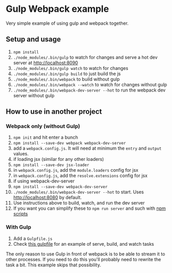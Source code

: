 # Gulp Webpack example
Very simple example of using gulp and webpack together.

## Setup and usage
1. `npm install`
2. `./node_modules/.bin/gulp` to watch for changes and serve a hot dev server at [http://localhost:8090](http://localhost:8090)
3. `./node_modules/.bin/gulp watch` to watch for changes
3. `./node_modules/.bin/gulp build` to just build the js
4. `./node_modules/.bin/webpack` to build without gulp
5. `./node_modules/.bin/webpack --watch` to watch for changes without gulp
6. `./node_modules/.bin/webpack-dev-server --hot` to run the webpack dev server without gulp

## How to use in another project

### Webpack only (without Gulp)
1. `npm init` and hit enter a bunch
2. `npm install --save-dev webpack webpack-dev-server`
3. add a `webpack.config.js`. It will need at minimum the `entry` and `output` values.
4. if loading jsx (similar for any other loaders)
 1. `npm install --save-dev jsx-loader`
 2. in `webpack.config.js`, add the  `module.loaders` config for jsx
 3. in `webpack.config.js`, add the  `resolve.extensions` config for jsx
5. if using webpack-dev-server
 1. `npm install --save-dev webpack-dev-server`
 2. `./node_modules/.bin/webpack-dev-server --hot` to start. Uses [http://localhost:8080](http://localhost:8080) by default.
6. Use instructions above to build, watch, and run the dev server
7. If you want you can simplify these to `npm run server` and such with [npm scripts](http://substack.net/task_automation_with_npm_run)

### With Gulp
1. Add a `Gulpfile.js`
2. Check [this gulpfile]() for an example of serve, build, and watch tasks

The only reason to use Gulp in front of webpack is to be able to stream it to other processes. If you need to do this you'll probably need to rewrite the task a bit. This example skips that possibility.

